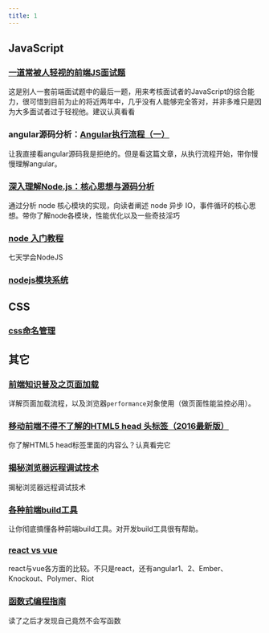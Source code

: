 ```yaml
---
title: 1
---
```


## JavaScript

### [一道常被人轻视的前端JS面试题](http://www.cnblogs.com/xxcanghai/p/5189353.html)

这是别人一套前端面试题中的最后一题，用来考核面试者的JavaScript的综合能力，很可惜到目前为止的将近两年中，几乎没有人能够完全答对，并非多难只是因为大多面试者过于轻视他。建议认真看看

### angular源码分析：[Angular执行流程（一）](http://www.aliued.com/?p=3176)

让我直接看angular源码我是拒绝的。但是看这篇文章，从执行流程开始，带你慢慢理解angular。

### [深入理解Node.js：核心思想与源码分析](https://github.com/yjhjstz/deep-into-node)

通过分析 node 核心模块的实现，向读者阐述 node 异步 IO，事件循环的核心思想。带你了解node各模块，性能优化以及一些奇技淫巧

### [node 入门教程](http://www.lvtao.net/content/book/node.js.htm)

七天学会NodeJS

### [nodejs模块系统](https://blog.risingstack.com/node-js-at-scale-module-system-commonjs-require/)

## CSS

### [css命名管理](http://shuiyi.io/#!/article/33)

## 其它

### [前端知识普及之页面加载](https://mp.weixin.qq.com/s?__biz=MzA5NTM2MTEzNw==&mid=2736710721&idx=2&sn=2e434d59905ab1cc0aeaaf705a95da9f)

详解页面加载流程，以及浏览器`performance`对象使用（做页面性能监控必用）。

### [移动前端不得不了解的HTML5 head 头标签（2016最新版）](http://www.css88.com/archives/6410)

你了解HTML5 head标签里面的内容么？认真看完它

### [揭秘浏览器远程调试技术](http://taobaofed.org/blog/2016/10/19/chrome-remote-debugging-technics/)

揭秘浏览器远程调试技术

### [各种前端build工具](https://www.sdk.cn/news/5412)

让你彻底搞懂各种前端build工具。对开发build工具很有帮助。

### [react vs vue](https://vuefe.cn/guide/comparison.html#React)

react与vue各方面的比较。不只是react，还有angular1、2、Ember、Knockout、Polymer、Riot

### [函数式编程指南](https://llh911001.gitbooks.io/mostly-adequate-guide-chinese/content/ch1.html)

读了之后才发现自己竟然不会写函数
